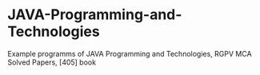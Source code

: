# JAVA-Programming-and-Technologies
Example programms of JAVA Programming and Technologies,  RGPV MCA Solved Papers, [405] book


